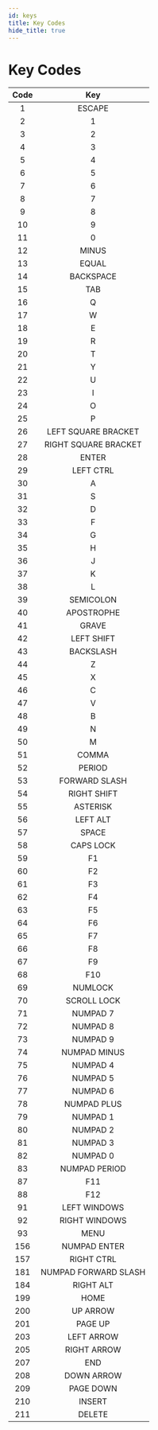 ```yaml
---
id: keys
title: Key Codes
hide_title: true
---
```


# Key Codes

| Code | Key         |
|:----:|:-----------:|
| 1    | ESCAPE |
| 2    | 1 |
| 3    | 2 |
| 4    | 3 |
| 5    | 4 |
| 6    | 5 |
| 7    | 6 |
| 8    | 7 |
| 9    | 8 |
| 10   | 9 |
| 11   | 0 |
| 12   | MINUS |
| 13   | EQUAL |
| 14   | BACKSPACE |
| 15   | TAB |
| 16   | Q |
| 17   | W |
| 18   | E |
| 19   | R |
| 20   | T |
| 21   | Y |
| 22   | U |
| 23   | I |
| 24   | O |
| 25   | P |
| 26   | LEFT SQUARE BRACKET |
| 27   | RIGHT SQUARE BRACKET |
| 28   | ENTER |
| 29   | LEFT CTRL |
| 30   | A |
| 31   | S |
| 32   | D |
| 33   | F |
| 34   | G |
| 35   | H |
| 36   | J |
| 37   | K |
| 38   | L |
| 39   | SEMICOLON |
| 40   | APOSTROPHE |
| 41   | GRAVE |
| 42   | LEFT SHIFT |
| 43   | BACKSLASH |
| 44   | Z |
| 45   | X |
| 46   | C |
| 47   | V |
| 48   | B |
| 49   | N |
| 50   | M |
| 51   | COMMA |
| 52   | PERIOD |
| 53   | FORWARD SLASH |
| 54   | RIGHT SHIFT |
| 55   | ASTERISK |
| 56   | LEFT ALT |
| 57   | SPACE |
| 58   | CAPS LOCK |
| 59   | F1 |
| 60   | F2 |
| 61   | F3 |
| 62   | F4 |
| 63   | F5 |
| 64   | F6 |
| 65   | F7 |
| 66   | F8 |
| 67   | F9 |
| 68   | F10 |
| 69   | NUMLOCK |
| 70   | SCROLL LOCK |
| 71   | NUMPAD 7 |
| 72   | NUMPAD 8 |
| 73   | NUMPAD 9 |
| 74   | NUMPAD MINUS |
| 75   | NUMPAD 4 |
| 76   | NUMPAD 5 |
| 77   | NUMPAD 6 |
| 78   | NUMPAD PLUS |
| 79   | NUMPAD 1 |
| 80   | NUMPAD 2 |
| 81   | NUMPAD 3 |
| 82   | NUMPAD 0 |
| 83   | NUMPAD PERIOD |
| 87   | F11 |
| 88   | F12 |
| 91   | LEFT WINDOWS |
| 92   | RIGHT WINDOWS |
| 93   | MENU |
| 156  | NUMPAD ENTER |
| 157  | RIGHT CTRL |
| 181  | NUMPAD FORWARD SLASH |
| 184  | RIGHT ALT |
| 199  | HOME |
| 200  | UP ARROW |
| 201  | PAGE UP |
| 203  | LEFT ARROW |
| 205  | RIGHT ARROW |
| 207  | END |
| 208  | DOWN ARROW |
| 209  | PAGE DOWN |
| 210  | INSERT |
| 211  | DELETE |